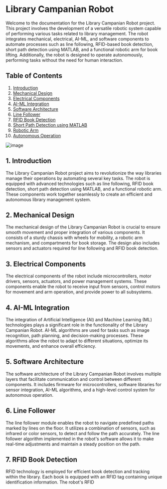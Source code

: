 # Library Campanian Robot

Welcome to the documentation for the Library Campanian Robot project. This project involves the development of a versatile robotic system capable of performing various tasks related to library management. The robot integrates mechanical, electrical, AI-ML, and software components to automate processes such as line following, RFID-based book detection, short path detection using MATLAB, and a functional robotic arm for book lifting. Additionally, the robot is designed to operate autonomously, performing tasks without the need for human interaction.

## Table of Contents
1. [Introduction](#introduction)
2. [Mechanical Design](#mechanical-design)
3. [Electrical Components](#electrical-components)
4. [AI-ML Integration](#ai-ml-integration)
5. [Software Architecture](#software-architecture)
6. [Line Follower](#line-follower)
7. [RFID Book Detection](#rfid-book-detection)
8. [Short Path Detection using MATLAB](#short-path-detection-using-matlab)
9. [Robotic Arm](#robotic-arm)
10. [Autonomous Operation](#autonomous-operation)

![image](https://github.com/Shridhar-Pandey/LIBRARY-COMPANION-ROBOT/assets/85010702/0155f993-4b43-41fb-862a-672176105b84)


## 1. Introduction<a name="introduction"></a>
The Library Campanian Robot project aims to revolutionize the way libraries manage their operations by automating several key tasks. The robot is equipped with advanced technologies such as line following, RFID book detection, short path detection using MATLAB, and a functional robotic arm. These components work together seamlessly to create an efficient and autonomous library management system.

## 2. Mechanical Design<a name="mechanical-design"></a>
The mechanical design of the Library Campanian Robot is crucial to ensure smooth movement and proper integration of various components. It consists of a sturdy chassis with wheels for mobility, a robotic arm mechanism, and compartments for book storage. The design also includes sensors and actuators required for line following and RFID book detection.

## 3. Electrical Components<a name="electrical-components"></a>
The electrical components of the robot include microcontrollers, motor drivers, sensors, actuators, and power management systems. These components enable the robot to receive input from sensors, control motors for movement and arm operation, and provide power to all subsystems.

## 4. AI-ML Integration<a name="ai-ml-integration"></a>
The integration of Artificial Intelligence (AI) and Machine Learning (ML) technologies plays a significant role in the functionality of the Library Campanian Robot. AI-ML algorithms are used for tasks such as image recognition, path planning, and decision-making processes. These algorithms allow the robot to adapt to different situations, optimize its movements, and enhance overall efficiency.

## 5. Software Architecture<a name="software-architecture"></a>
The software architecture of the Library Campanian Robot involves multiple layers that facilitate communication and control between different components. It includes firmware for microcontrollers, software libraries for sensor integration, AI-ML algorithms, and a high-level control system for autonomous operation.

## 6. Line Follower<a name="line-follower"></a>
The line follower module enables the robot to navigate predefined paths marked by lines on the floor. It utilizes a combination of sensors, such as infrared or color sensors, to detect and follow the path accurately. The line follower algorithm implemented in the robot's software allows it to make real-time adjustments and maintain a steady position on the path.

## 7. RFID Book Detection<a name="rfid-book-detection"></a>
RFID technology is employed for efficient book detection and tracking within the library. Each book is equipped with an RFID tag containing unique identification information. The robot's RFID
